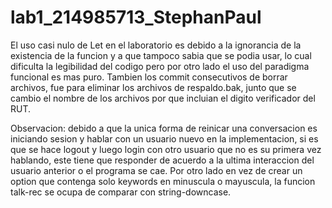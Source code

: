 # lab1_214985713_StephanPaul

El uso casi nulo de Let en el laboratorio es debido a la ignorancia de la existencia de la funcion y a que tampoco sabia
que se podia usar, lo cual dificulta la legibilidad del codigo pero por otro lado el uso del paradigma funcional
es mas puro. Tambien los commit consecutivos de borrar archivos, fue para eliminar los archivos de respaldo.bak, junto que 
se cambio el nombre de los archivos por que incluian el digito verificador del RUT.

Observacion: debido a que la unica forma de reinicar una conversacion es iniciando sesion y hablar con un usuario nuevo
en la implementacion, si es que se hace logout y luego login con otro usuario que no es su primera vez hablando,
este tiene que responder de acuerdo a la ultima interaccion del usuario anterior o el programa se cae. Por otro lado
en vez de crear un option que contenga solo keywords en minuscula o mayuscula, la funcion talk-rec se ocupa de comparar
con string-downcase.